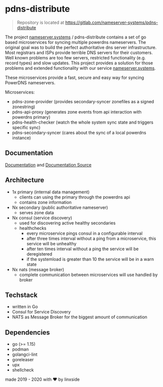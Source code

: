 # pdns-distribute

> Repository is located at https://gitlab.com/nameserver-systems/pdns-distribute

The project [nameserver.systems](https://nameserver.systems) / pdns-distribute contains a set of go based microservices
for syncing multiple powerdns nameservers. The original goal was to build the perfect authoritative dns server
infrastructure. Most registrars and ISPs provide terrible DNS servers for their customers. Well known problems are too few servers,
restricted functionality (e.g. record types) and slow updates. This project provides a solution for those
problems and extended functionality with our service [nameserver.systems](https://nameserver.systems).

These microservices provide a fast, secure and easy way for syncing PowerDNS nameservers.

Microservices:
- pdns-zone-provider (provides secondary-syncer zonefiles as a signed zonestring)
- pdns-api-proxy (generates zone events from api interaction with powerdns primary)
- pdns-health-checker (watch the whole system sync state and triggers specific sync)
- pdns-secondary-syncer (cares about the sync of a local powerdns instance)

## Documentation

[Documentation](https://docs.nameserver.systems) and [Documentation Source](./docs)

## Architecture

- 1x primary (internal data management)
    - clients can using the primary through the powerdns api
    - contains zone information
- Nx secondary (public authoritative nameserver)
    - serves zone data
- Nx consul (service discovery)
    - used for discovering active healthy secondaries
    - healthchecks
        - every microservice pings consul in a configurable interval
        - after three times interval without a ping from a microservice, this service will be unhealthy
        - after ten times interval without a ping the service will be deregistered
        - if the systemload is greater than 10 the service will be in a warn state
- Nx nats (message broker)
    - complete communication between microservices will use handled by broker

## Techstack

* written in Go
* Consul for Service Discovery
* NATS as Message Broker for the biggest amount of communication

## Dependencies

* go (>= 1.15)
* podman
* golangci-lint
* goreleaser
* upx
* shellcheck

made 2019 - 2020 with ❤ by linxside
